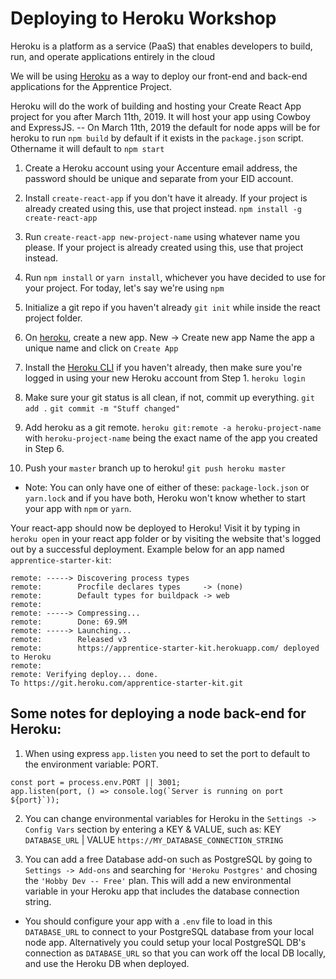 # Deploying to Heroku Workshop

Heroku is a platform as a service (PaaS) that enables developers to build, run, and operate applications entirely in the cloud

We will be using [Heroku](www.heroku.com) as a way to deploy our front-end and back-end applications for the Apprentice Project.

Heroku will do the work of building and hosting your Create React App project for you after March 11th, 2019. It will host your app using Cowboy and ExpressJS.
-- On March 11th, 2019 the default for node apps will be for heroku to run `npm build` by default if it exists in the `package.json` script. Othername it will default to `npm start`

1. Create a Heroku account using your Accenture email address, the password should be unique and separate from your EID account.

2. Install `create-react-app` if you don't have it already. If your project is already created using this, use that project instead.
   `npm install -g create-react-app`

3. Run `create-react-app new-project-name` using whatever name you please. If your project is already created using this, use that project instead.

4. Run `npm install` or `yarn install`, whichever you have decided to use for your project. For today, let's say we're using `npm`

5. Initialize a git repo if you haven't already `git init` while inside the react project folder.

6. On [heroku](https://dashboard.heroku.com/apps), create a new app.
   New -> Create new app
   Name the app a unique name and click on `Create App`

7. Install the [Heroku CLI](https://devcenter.heroku.com/articles/heroku-command-line) if you haven't already, then make sure you're logged in using your new Heroku account from Step 1.
   `heroku login`

8. Make sure your git status is all clean, if not, commit up everything.
   `git add .`
   `git commit -m "Stuff changed"`

9. Add heroku as a git remote.
   `heroku git:remote -a heroku-project-name` with `heroku-project-name` being the exact name of the app you created in Step 6.

10. Push your `master` branch up to heroku!
    `git push heroku master`

- Note: You can only have one of either of these: `package-lock.json` or `yarn.lock` and if you have both, Heroku won't know whether to start your app with `npm` or `yarn`.

Your react-app should now be deployed to Heroku! Visit it by typing in `heroku open` in your react app folder or by visiting the website that's logged out by a successful deployment. Example below for an app named `apprentice-starter-kit`:

```
remote: -----> Discovering process types
remote:        Procfile declares types     -> (none)
remote:        Default types for buildpack -> web
remote:
remote: -----> Compressing...
remote:        Done: 69.9M
remote: -----> Launching...
remote:        Released v3
remote:        https://apprentice-starter-kit.herokuapp.com/ deployed to Heroku
remote:
remote: Verifying deploy... done.
To https://git.heroku.com/apprentice-starter-kit.git
```

## Some notes for deploying a node back-end for Heroku:

1.  When using express `app.listen` you need to set the port to default to the environment variable: PORT.

```
const port = process.env.PORT || 3001;
app.listen(port, () => console.log(`Server is running on port ${port}`));
```

2. You can change environmental variables for Heroku in the `Settings -> Config Vars` section by entering a KEY & VALUE, such as:
   KEY `DATABASE_URL` | VALUE `https://MY_DATABASE_CONNECTION_STRING`

3. You can add a free Database add-on such as PostgreSQL by going to `Settings -> Add-ons` and searching for `'Heroku Postgres'` and chosing the `'Hobby Dev -- Free'` plan. This will add a new environmental variable in your Heroku app that includes the database connection string.

- You should configure your app with a `.env` file to load in this `DATABASE_URL` to connect to your PostgreSQL database from your local node app. Alternatively you could setup your local PostgreSQL DB's connection as `DATABASE_URL` so that you can work off the local DB locally, and use the Heroku DB when deployed.
